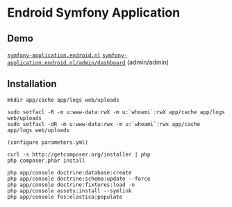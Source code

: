 Endroid Symfony Application
===========================

Demo
----

[`symfony-application.endroid.nl`](http://symfony-application.endroid.nl/)
[`symfony-application.endroid.nl/admin/dashboard`](http://symfony-application.endroid.nl/admin/dashboard/) (admin/admin)

Installation
------------

    mkdir app/cache app/logs web/uploads

    sudo setfacl -R -m u:www-data:rwX -m u:`whoami`:rwX app/cache app/logs web/uploads
    sudo setfacl -dR -m u:www-data:rwx -m u:`whoami`:rwx app/cache app/logs web/uploads

    (configure parameters.yml)

    curl -s http://getcomposer.org/installer | php
    php composer.phar install

    php app/console doctrine:database:create
    php app/console doctrine:schema:update --force
    php app/console doctrine:fixtures:load -n
    php app/console assets:install --symlink
    php app/console fos:elastica:populate
